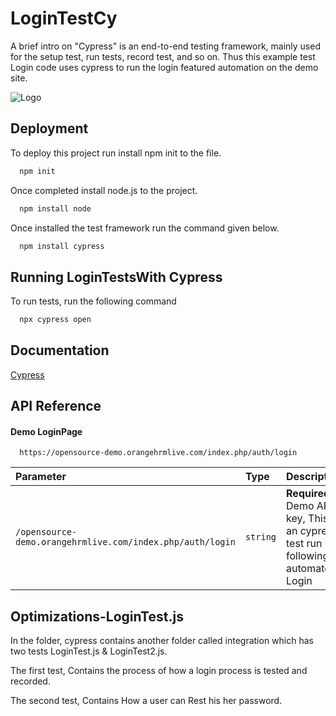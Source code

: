 
# LoginTestCy 

A brief intro on "Cypress" is an end-to-end testing framework, mainly used for the setup test, run tests, record test, and so on. Thus this example test Login code uses cypress to run the login featured automation on the demo site.


![Logo](https://www.cypress.io/static/33498b5f95008093f5f94467c61d20ab/59c46/cypress-logo.webp)


## Deployment

To deploy this project run install npm init to the file. 
```bash
  npm init
```
Once completed install node.js to the project. 
```bash
  npm install node
```
Once installed the test framework run the command given below. 
```bash
  npm install cypress
```

## Running LoginTestsWith Cypress

To run tests, run the following command

```bash
  npx cypress open
```


## Documentation

[Cypress](https://docs.cypress.io/guides/overview/why-cypress)


## API Reference

#### Demo LoginPage

```http
  https://opensource-demo.orangehrmlive.com/index.php/auth/login
```

| Parameter | Type     | Description                |
| :-------- | :------- | :------------------------- |
| `/opensource-demo.orangehrmlive.com/index.php/auth/login` | `string` | **Required**. Demo API key, This is an cypress test run following automated Login |


## Optimizations-LoginTest.js
In the folder, cypress contains another folder called integration which has two tests  LoginTest.js & LoginTest2.js.

The first test, Contains the process of how a login process is tested and recorded.

The second test, Contains How a user can Rest his her password.


